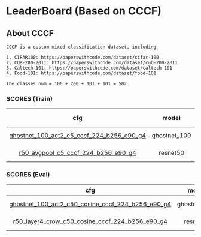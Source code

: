 
# LeaderBoard (Based on CCCF)

## About CCCF

    CCCF is a custom mixed classification dataset, including

    1. CIFAR100: https://paperswithcode.com/dataset/cifar-100
    2. CUB-200-2011: https://paperswithcode.com/dataset/cub-200-2011
    3. Caltech-101: https://paperswithcode.com/dataset/caltech-101
    4. Food-101: https://paperswithcode.com/dataset/food-101

    The classes num = 100 + 200 + 101 + 101 = 502

### SCORES (Train)

| cfg |    model   |   top1/top3/top5/top10   |       loss       | optimizer | lr-scheduler | epoch | pretrained |
|:---:|:----------:|:-------------:|:----------------:|:---------:|:------------:|:-----:|:-----:|
|  [ghostnet_100_act2_c5_cccf_224_b256_e90_g4](../configs/cccf/ghostnet/ghostnet_100_act2_c5_cccf_224_b256_e90_g4.yaml)   |  ghostnet_100  | 48.191 / 63.768 / 70.201 / 77.878  | CrossEntropyLoss |    SGD    |  MultiStepLR |   90  |   True  |
|  [r50_avgpool_c5_cccf_224_b256_e90_g4](../configs/cccf/resnet/r50_avgpool_c5_cccf_224_b256_e90_g4.yaml)   |  resnet50  | 44.413 / 61.038 / 67.892 / 76.531  | CrossEntropyLoss |    SGD    |  MultiStepLR |   90  |   True  |

### SCORES (Eval)

| cfg |    model   |   top1/top3/top5/top10   |   feat_type   | max_num | aggregate | enhance | distance | rank |
|:---:|:----------:|:-------------:|:----------------:|:---------:|:------------:|:-----:|:-----:|:-----:|
|  [ghostnet_100_act2_c50_cosine_cccf_224_b256_e90_g4](configs/cccf/ghostnet/ghostnet_100_act2_c50_cosine_cccf_224_b256_e90_g4.yaml)   |  ghostnet_100  | 58.102 / 72.389 / 77.354 / 83.366   | act2 |    50    |  identity |   identity  |   cosine  | normal  |
|  [r50_layer4_crow_c50_cosine_cccf_224_b256_e90_g4](configs/cccf/resnet/r50_layer4_crow_c50_cosine_cccf_224_b256_e90_g4.yaml)   |  resnet50  | 53.950 / 68.322 / 74.381 / 81.085 | layer4 |    50    |  crow |   identity  |   cosine  | normal  |
